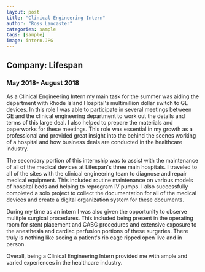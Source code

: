 ```yaml
---
layout: post
title: "Clinical Engineering Intern"
author: "Ross Lancaster"
categories: sample
tags: [sample]
image: intern.JPG
---
```


## Company: Lifespan
### May 2018- August 2018

As a Clinical Engineering Intern my main task for the summer was aiding the department with Rhode Island Hospital's multimillion dollar switch to GE devices. In this role I was able to participate in several meetings between GE and the clinical engineering department to work out the details and terms of this large deal. I also helped to prepare the materials and paperworks for these meetings. This role was essential in my growth as a professional and provided great insight into the behind the scenes working of a hospital and how business deals are conducted in the healthcare industry. 

The secondary portion of this internship was to assist with the maintenance of all of the medical devices at Lifespan's three main hospitals. I traveled to all of the sites with the clinical engineering team to diagnose and repair medical equipment. This included routine maintenance on various models of hospital beds and helping to reprogram IV pumps. I also successfully completed a solo project to collect the documentation for all of the medical devices and create a digital organization system for these documents. 

During my time as an intern I was also given the opportunity to observe mulitple surgical procedures. This included being present in the operating room for stent placement and CABG procedures and extensive exposure to the anesthesia and cardiac perfusion portions of these surgeries. There truly is nothing like seeing a patient's rib cage ripped open live and in person. 

Overall, being a Clinical Engineering Intern provided me with ample and varied experiences in the healthcare industry. 
